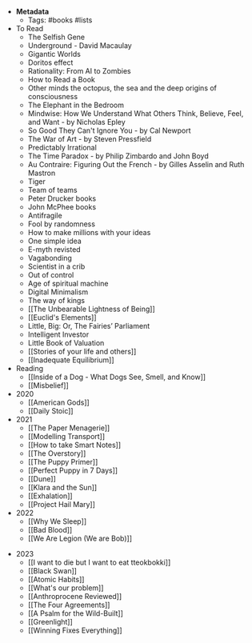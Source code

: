 - **Metadata**
    - Tags: #books #lists 
- To Read
    - The Selfish Gene
    - Underground - David Macaulay
    - Gigantic Worlds
    - Doritos effect
    - Rationality: From AI to Zombies
    - How to Read a Book 
    - Other minds the octopus, the sea and the deep origins of consciousness 
    - The Elephant in the Bedroom
    - Mindwise: How We Understand What Others Think, Believe, Feel, and Want - by Nicholas Epley
    - So Good They Can't Ignore You - by Cal Newport
    - The War of Art - by Steven Pressfield
    - Predictably Irrational
    - The Time Paradox - by Philip Zimbardo and John Boyd
    - Au Contraire: Figuring Out the French - by Gilles Asselin and Ruth Mastron
    - Tiger
    - Team of teams
    - Peter Drucker books
    - John McPhee books
    - Antifragile
    - Fool by randomness
    - How to make millions with your ideas
    - One simple idea 
    - E-myth revisted 
    - Vagabonding 
    - Scientist in a crib
    - Out of control 
    - Age of spiritual machine
    - Digital Minimalism
    - The way of kings
    - [[The Unbearable Lightness of Being]]
    - [[Euclid's Elements]]
    - Little, Big: Or, The Fairies’ Parliament
    - Intelligent Investor
    - Little Book of Valuation
    - [[Stories of your life and others]]
    - [[Inadequate Equilibrium]]
- Reading
    - [[Inside of a Dog - What Dogs See, Smell, and Know]]
    - [[Misbelief]]
- 2020
	- [[American Gods]]
	- [[Daily Stoic]]
- 2021
    - [[The Paper Menagerie]]
    - [[Modelling Transport]]
    - [[How to take Smart Notes]]
    - [[The Overstory]]
    - [[The Puppy Primer]]
    - [[Perfect Puppy in 7 Days]]
    - [[Dune]]
    - [[Klara and the Sun]]
    - [[Exhalation]]
    - [[Project Hail Mary]]
- 2022
    - [[Why We Sleep]]
    - [[Bad Blood]]
    - [[We Are Legion (We are Bob)]]
* 2023
	* [[I want to die but I want to eat tteokbokki]]
	- [[Black Swan]]
	- [[Atomic Habits]]
	- [[What's our problem]]
	- [[Anthroprocene Reviewed]]
	- [[The Four Agreements]]
	- [[A Psalm for the Wild-Built]]
	- [[Greenlight]]
	- [[Winning Fixes Everything]]
